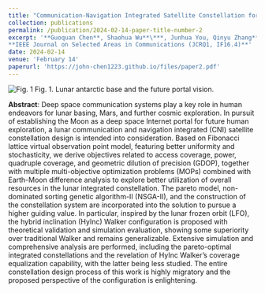 ```yaml
---
title: "Communication-Navigation Integrated Satellite Constellation for Lunar Exploration: Frozen-Orbit Based HyInc Walker"
collection: publications
permalink: /publication/2024-02-14-paper-title-number-2
excerpt: '**Guoquan Chen**, Shaohua Wu**\***, Junhua You, Qinyu Zhang**\***. (**\*** indicates corresponding author)<br>
**IEEE Journal on Selected Areas in Communications (JCRQ1, IF16.4)**'
date: 2024-02-14
venue: 'February 14'
paperurl: 'https://john-chen1223.github.io/files/paper2.pdf'
---
```


![Fig. 1](/images/2ndFig1.png)
Fig. 1. Lunar antarctic base and the future portal vision.

**Abstract**: Deep space communication systems play a key role in human endeavors for lunar basing, Mars, and further cosmic exploration. In pursuit of establishing the Moon as a deep space Internet portal for future human exploration, a lunar communication and navigation integrated (CNI) satellite constellation design is intended into consideration. Based on Fibonacci lattice virtual observation point model, featuring better uniformity and stochasticity, we derive objectives related to access coverage, power, quadruple coverage, and geometric dilution of precision (GDOP), together with multiple multi-objective optimization problems (MOPs) combined with Earth-Moon difference analysis to explore better utilization of overall resources in the lunar integrated constellation. The pareto model, non-dominated sorting genetic algorithm-II (NSGA-II), and the construction of the constellation system are incorporated into the solution to pursue a higher guiding value. In particular, inspired by the lunar frozen orbit (LFO), the hybrid inclination (HyInc) Walker configuration is proposed with theoretical validation and simulation evaluation, showing some superiority over traditional Walker and remains generalizable. Extensive simulation and comprehensive analysis are performed, including the pareto-optimal integrated constellations and the revelation of HyInc Walker’s coverage equalization capability, with the latter being less studied. The entire constellation design process of this work is highly migratory and the proposed perspective of the configuration is enlightening.